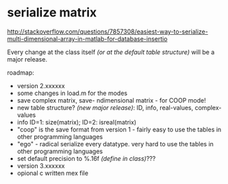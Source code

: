 # serialize matrix
http://stackoverflow.com/questions/7857308/easiest-way-to-serialize-multi-dimensional-array-in-matlab-for-database-insertio

Every change at the class itself _(or at the default table structure)_ will be a major release.

roadmap: 
* version 2.xxxxxx
 * some changes in load.m for the modes
 * save complex matrix, save- ndimensional matrix - for COOP mode!
  * new table structure? _(new major release)_: ID, info, real-values, complex-values
  * info ID=1: size(matrix); ID=2: isreal(matrix)
 * "coop" is the save format from version 1 - fairly easy to use the tables in other programming languages
 * "ego" - radical serialize every datatype. very hard to use the tables in other programming languages
 * set default precision to %.16f _(define in class)_???
* version 3.xxxxxx
 * opional c written mex file
